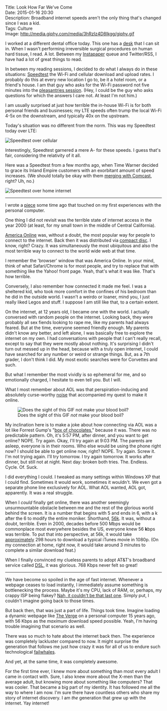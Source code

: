 Title: Look How Far We've Come  
Date: 2015-01-16 20:30  
Description: Broadband internet speeds aren't the only thing that's changed since I was a kid.  
Tags: Culture  
Image: http://media.giphy.com/media/3hRzIz4D8Ikgg/giphy.gif  

I worked at a different dental office today. This one has a [desk][1] that I can sit in. When I wasn't performing irreversible surgical procedures on human hard tissue, I read. A lot. Between my [Instapaper][2] queue and Twitter/RSS, I have had a lot of great things to read.

In between my reading sessions, I decided to do what I always do in these situations: [Speedtest][3] the Wi-Fi and cellular download and upload rates. I probably do this at every new location I go to, be it a hotel room, or a friend's house. I am that guy who asks for the Wi-Fi password not five minutes into the [pleasantries session][4]. (Hey, I could be the guy who asks questions for which the answers I care not. At least I'm not him.)

I am usually surprised at just how terrible the in-house Wi-Fi is for both personal friends and businesses; my LTE speeds often trump the local Wi-Fi 4-5x on the downstream, and typically 40x on the upstream.

Today's situation was no different from the norm. This was my Speedtest today over LTE:

<p><img class="iphone" src="http://www.speedtest.net/result/4065330285.png" alt="Speedtest over cellular" title="Speedtest over cellular"></p>

Interestingly, Speedtest garnered a mere A- for these speeds. I guess that's fair, considering the relativity of it all.

Here was a Speedtest from a few months ago, when Time Warner decided to grace its Inland Empire customers with an exorbitant amount of speed increases. (We should totally be okay with them [merging with Comcast][5], right? Uh, no.)

<p><img class="iphone" src="http://www.speedtest.net/result/3867339763.png" alt="Speedtest over home internet" title="Speedtest over home internet"></p>

***

I wrote a [piece][6] some time ago that touched on my first experiences with the personal computer. 

One thing I did not revisit was the terrible state of internet access in the year 2000 (at least, for my small town in the middle of Central California). 

[America Online][7] was, without a doubt, the most popular way for people to connect to the internet. Back then it was distributed via [compact disc][8]. I know, right? Crazy. It was simultaneously the most ubiquitous and also the most terrible way to connect to the world wide web at that time.

I remember the 'browser' window that was America Online. In your mind, think of what Safari/Chrome is for most people, and try to replace that with something like the Yahoo! front page. Yeah, that's what it was like. That's how terrible.

Conversely, I also remember how connected it made me feel. I was a sheltered kid, who took more comfort in the confines of his bedroom than he did in the outside world. I wasn't a weirdo or loaner, mind you, I just really liked Legos and stuff. I suppose I am still like that, to a certain extent. 

On the internet, at 12 years old, I became one with the world. I actually conversed with random people on the internet. Looking back, they were probably all sex fiends looking to rape me, like my parents had always feared. But at the time, everyone seemed friendly enough. My parents didn't know any better, and left alone, I was basically free to explore the internet on my own. I had conversations with people that I can't really recall, except to say that they were mostly about nothing. It's surprising I didn't turn out messed up in the head, because with a truly open internet, I could have searched for any number or weird or strange things. But, as a 7th grader, I don't think I did. My most exotic searches were for Corvettes and such.

But what I remember the most vividly is so ephemeral for me, and so emotionally charged, I hesitate to even tell you. But I will.

What I most remember about AOL was that perspiration-inducing and absolutely curse-worthy [noise][9] that accompanied my  quest to make it online. 

<figure>
	<img src="http://media.giphy.com/media/3hRzIz4D8Ikgg/giphy.gif" alt="Does the sight of this GIF not make your blood boil?" title="Does the sight of this GIF not make your blood boil?">
	<figcaption>Does the sight of this GIF <em>not</em> make your blood boil?</figcaption>
</figure>

My inclination here is to make a joke about how connecting via AOL was a lot like Forrest Gump's "[box of chocolates][10]," because it was. There was no predictable pattern. Oh, it's 5:57 PM, after dinner, and you want to get online? NOPE. Try again. Okay, I'll try again at 9:03 PM. The parents are asleep, everyone is in their rooms. Who else would be using the phone right now? I should be able to get online now, right? NOPE. Try again. Screw it. I'm not trying again. I'll try tomorrow. I try again tomorrow. It works after dinner, but still not at night. Next day: broken both tries. The. Endless. Cycle. Of. Suck. 

I did everything I could. I tweaked as many settings within Windows XP that I could find. Sometimes it would work, sometimes it wouldn't. We even got a separate phone line exclusively for AOL. What AOL wanted, AOL got, apparently. It was a real struggle.

When I *could* finally get online, there was another seemingly unsurmountable obstacle between me and the rest of the glorious world behind the screen. It is a number that begins with 5 and ends in 6, with a k after the 6 to modify the entire moniker. Shorthand, [56k][11]. It was, without a doubt, terrible. Even in 2000, decades before 500 Mbps would be commonplace most everywhere besides the US, everyone knew 56 **k**bps was terrible. To put that into perspective, at 56k, it would take [approximately][12] 298 hours to download a typical iTunes movie in 1080p. (On my connection at home, right now, it would take around 3 minutes to complete a similar download feat.)

When I finally convinced my clueless parents to adopt AT&T's broadband service called [DSL][13], it was glorious. 768 Kbps never felt so great! 

***

We have become so spoiled in the age of fast internet. Whenever a webpage ceases to load instantly, I immediately assume something is bottlenecking the process. Maybe it's my CPU, lack of RAM, or, perhaps, my crappy ISP being flakey? [Nah, it couldn't be that last one][14]. Simply put, I couldn't imagine going back to those times. 

But back then, that was just a part of life. Things took time. Imagine loading a dynamic webpage like [The Verge][15] on a personal computer 15 years ago, with 56 Kbps as the *maximum* download speed possible. Yeah, I'm having trouble imagining that scenario as well.

There was so much to hate about the internet back then. The experience was completely lackluster compared to now. It might surprise the generation that follows me just how crazy it was for all of us to endure such technological [failwhales][16]. 

And yet, at the same time, it was completely awesome. 

For the first time ever, I knew more about something than most every adult I came in contact with. Sure, I also knew more about the X-men than the average adult, but knowing more about something like computers? That was cooler. That became a big part of my identity. It has followed me all the way to where I am now. I'm sure there have countless others who share my story of internet discovery. I am *the* generation that grew up with the internet. Yay internet!

[1]: https://d.pr/i/14WBi+ "Picture of my current situation at work"
[2]: https://www.instapaper.com/p/ToniWonKanobi "Me on Instagram"
[3]: http://speedtest.org "Speedtest"
[4]: http://loljunky.com/images/me-vs-normal-people-at-someones-house-1608.jpg "'What's your WiFi password?'"
[5]: http://bgr.com/2015/01/15/comcast-time-warner-cable-merger-opposition-2/ "Boy Genius Report on the Comcast / Time Warner merger"
[6]: /2015/1/5/facebook-is-the-new-aol "My post on how Facebook is irrelevant"
[7]: https://en.wikipedia.org/wiki/AOL "Wikipedia: AOL"
[8]: http://nowiknow.com/wp-content/uploads/2012/12/120866345IVflSI_ph.jpeg "AOL CD"
[9]: https://www.youtube.com/watch?v=D1UY7eDRXrs "AOL dial-up sequence"
[10]: https://en.wiktionary.org/wiki/life_is_like_a_box_of_chocolates "Forrest Gump quote"
[11]: https://en.wikipedia.org/wiki/56_kbit/s_modem "Wikipedia: 56k modem"
[12]: http://www.download-time.com "Tests true download times"
[13]: https://en.wikipedia.org/wiki/Digital_subscriber_line "Wikipedia: DSL"
[14]: http://www.jsonline.com/watchdog/pi/time-warner-scores-lowest-on-cable-tv-customer-satisfaction-report-says-b9915944z1-208433401.html "Time Warner scores lowest on cable TV customer satisfaction, report says"
[15]: http://www.theverge.com "The Verge"
[16]: http://readwrite.com/2008/07/17/the_story_of_the_fail_whale "Twitter's 'Fail Whale'"